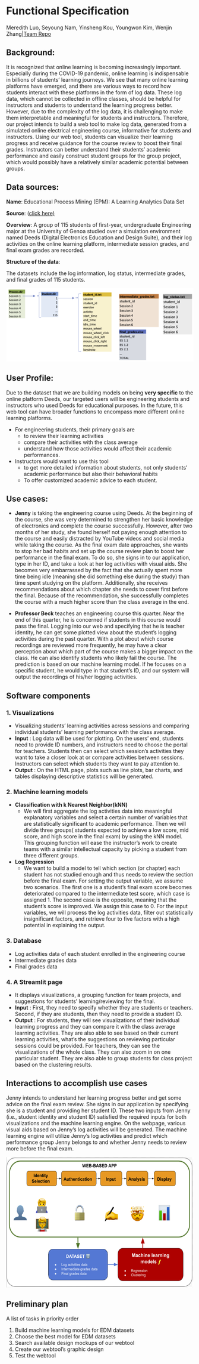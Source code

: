 # Functional Specification

Meredith Luo, Seyoung Nam, Yinsheng Kou, Youngwon Kim, Wenjin Zhang|[Team Repo](https://github.com/EPM-LearningAnalytics/EPM_Project)

## **Background:**

It is recognized that online learning is becoming increasingly important. Especially during the COVID-19 pandemic, online learning is indispensable in billions of students’ learning journeys. We see that many online learning platforms have emerged, and there are various ways to record how students interact with these platforms in the form of log data. These log data, which cannot be collected in offline classes, should be helpful for instructors and students to understand the learning progress better. However, due to the complexity of the log data, it is challenging to make them interpretable and meaningful for students and instructors. Therefore, our project intends to build a web tool to make log data, generated from a simulated online electrical engineering course, informative for students and instructors. Using our web tool, students can visualize their learning progress and receive guidance for the course review to boost their final grades. Instructors can better understand their students’ academic performance and easily construct student groups for the group project, which would possibly have a relatively similar academic potential between groups.

## **Data sources:**

**Name**: Educational Process Mining (EPM): A Learning Analytics Data Set

**Source**: ([click here)](https://archive.ics.uci.edu/ml/datasets/Educational+Process+Mining+(EPM)%3A+A+Learning+Analytics+Data+Set)

**Overview**: A group of 115 students of first-year, undergraduate Engineering major at the University of Genoa studied over a simulation environment named Deeds (Digital Electronics Education and Design Suite), and their log activities on the online learning platform, intermediate session grades, and final exam grades are recorded.

**Structure of the data**:

The datasets include the log information, log status, intermediate grades, and final grades of 115 students.

![Untitled](dataStr.png)

## **User Profile:**

Due to the dataset that we are building models on being **very specific** to the online platform Deeds, our targeted users will be engineering students and instructors who used Deeds for educational purposes. In the future, this web tool can have broader functions to encompass more different online learning platforms.

- For engineering students, their primary goals are
    - to review their learning activities
    - compare their activities with the class average
    - understand how those activities would affect their academic performances.
- Instructors would want to use this tool
    - to get more detailed information about students, not only students’ academic performance but also their behavioral habits
    - To offer customized academic advice to each student.

## **Use cases:**

- **Jenny** is taking the engineering course using Deeds. At the beginning of the course, she was very determined to strengthen her basic knowledge of electronics and complete the course successfully. However, after two months of her study, she found herself not paying enough attention to the course and easily distracted by YouTube videos and social media while taking the course. As the final exam date approaches, she wants to stop her bad habits and set up the course review plan to boost her performance in the final exam. To do so, she signs in to our application, type in her ID, and take a look at her log activities with visual aids. She becomes very embarrassed by the fact that she actually spent more time being idle (meaning she did something else during the study) than time spent studying on the platform. Additionally, she receives recommendations about which chapter she needs to cover first before the final. Because of the recommendation, she successfully completes the course with a much higher score than the class average in the end.

- **Professor Beck** teaches an engineering course this quarter. Near the end of this quarter, he is concerned if students in this course would pass the final. Logging into our web and specifying that he is teacher identity, he can get some plotted view about the student’s logging activities during the past quarter. With a plot about which course recordings are reviewed more frequently, he may have a clear perception about which part of the course makes a bigger impact on the class. He can also identify students who likely fail the course. The prediction is based on our machine learning model. If he focuses on a specific student, he would type in that student’s ID, and our system will output the recordings of his/her logging activities.


## **Software components**

### **1. Visualizations**
* Visualizing students’ learning activities across sessions and comparing individual students’ learning performance with the class average.
* **Input** : Log data will be used for plotting. On the users’ end, students need to provide ID numbers, and instructors need to choose the portal for teachers. Students then can select which session’s activities they want to take a closer look at or compare activities between sessions. Instructors can select which students they want to pay attention to. 
* **Output** : On the HTML page, plots such as line plots, bar charts, and tables displaying descriptive statistics will be generated. 


### **2. Machine learning models**
* **Classification with k Nearest Neighbor(kNN)**
    * We will first aggregate the log activities data into meaningful explanatory variables and select a certain number of variables that are statistically significant to academic performance. Then we will divide three groups( students expected to achieve a low score, mid score, and high score in the final exam) by using the kNN model. This grouping function will ease the instructor’s work to create teams with a similar intellectual capacity by picking a student from three different groups.
* **Log Regression**
    * We want to build a model to tell which section (or chapter) each student has not studied enough and thus needs to review the section before the final exam. For setting the output variable, we assume two scenarios. The first one is a student’s final exam score becomes deteriorated compared to the intermediate test score, which case is assigned 1. The second case is the opposite, meaning that the student’s score is improved. We assign this case to 0. For the input variables, we will process the log activities data, filter out statistically insignificant factors, and retrieve four to five factors with a high potential in explaining the output. 


### **3. Database**
* Log activities data of each student enrolled in the engineering course
* Intermediate grades data
* Final grades data


### **4. A Streamlit page**
* It displays visualizations, a grouping function for team projects, and suggestions for students’ learning/reviewing for the final.
* **Input** : First, they need to specify whether they are students or teachers. Second, if they are students, then they need to provide a student ID. 
* **Output** : For students, they will see visualizations of their individual learning progress and they can compare it with the class average learning activities. They are also able to see based on their current learning activities, what’s the suggestions on reviewing particular sessions could be provided. For teachers, they can see the visualizations of the whole class. They can also zoom in on one particular student. They are also able to group students for class project based on the clustering results.




## **Interactions to accomplish use cases**

Jenny intends to understand her learning progress better and get some advice on the final exam review. She signs in our application by specifying she is a student and providing her student ID. These two inputs from Jenny (i.e., student identity and student ID) satisfied the required inputs for both visualizations and the machine learning engine. On the webpage, various visual aids based on Jenny’s log activities will be generated. The machine learning engine will utilize Jenny’s log activities and predict which performance group Jenny belongs to and whether Jenny needs to review more before the final exam.

<img src="docs/design.png" height="350" width="550">




## **Preliminary plan**

A list of tasks in priority order
1. Build machine learning models for EDM datasets 
2. Choose the best model for EDM datasets 
3. Search available design mockups of our webtool 
4. Create our webtool’s graphic design
5. Test the webtool
